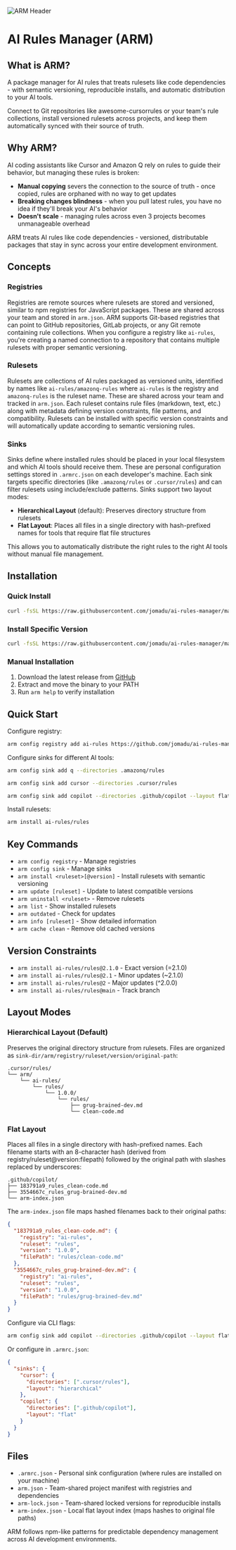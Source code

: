![ARM Header](assets/header.png)

# AI Rules Manager (ARM)

## What is ARM?

A package manager for AI rules that treats rulesets like code dependencies - with semantic versioning, reproducible installs, and automatic distribution to your AI tools.

Connect to Git repositories like awesome-cursorrules or your team's rule collections, install versioned rulesets across projects, and keep them automatically synced with their source of truth.

## Why ARM?

AI coding assistants like Cursor and Amazon Q rely on rules to guide their behavior, but managing these rules is broken:

- **Manual copying** severs the connection to the source of truth - once copied, rules are orphaned with no way to get updates
- **Breaking changes blindness** - when you pull latest rules, you have no idea if they'll break your AI's behavior
- **Doesn't scale** - managing rules across even 3 projects becomes unmanageable overhead

ARM treats AI rules like code dependencies - versioned, distributable packages that stay in sync across your entire development environment.

## Concepts

### Registries

Registries are remote sources where rulesets are stored and versioned, similar to npm registries for JavaScript packages. These are shared across your team and stored in `arm.json`. ARM supports Git-based registries that can point to GitHub repositories, GitLab projects, or any Git remote containing rule collections. When you configure a registry like `ai-rules`, you're creating a named connection to a repository that contains multiple rulesets with proper semantic versioning.

### Rulesets

Rulesets are collections of AI rules packaged as versioned units, identified by names like `ai-rules/amazonq-rules` where `ai-rules` is the registry and `amazonq-rules` is the ruleset name. These are shared across your team and tracked in `arm.json`. Each ruleset contains rule files (markdown, text, etc.) along with metadata defining version constraints, file patterns, and compatibility. Rulesets can be installed with specific version constraints and will automatically update according to semantic versioning rules.

### Sinks

Sinks define where installed rules should be placed in your local filesystem and which AI tools should receive them. These are personal configuration settings stored in `.armrc.json` on each developer's machine. Each sink targets specific directories (like `.amazonq/rules` or `.cursor/rules`) and can filter rulesets using include/exclude patterns. Sinks support two layout modes:

- **Hierarchical Layout** (default): Preserves directory structure from rulesets
- **Flat Layout**: Places all files in a single directory with hash-prefixed names for tools that require flat file structures

This allows you to automatically distribute the right rules to the right AI tools without manual file management.

## Installation

### Quick Install

```bash
curl -fsSL https://raw.githubusercontent.com/jomadu/ai-rules-manager/main/scripts/install.sh | bash
```

### Install Specific Version

```bash
curl -fsSL https://raw.githubusercontent.com/jomadu/ai-rules-manager/main/scripts/install.sh | bash -s v1.0.0
```

### Manual Installation

1. Download the latest release from [GitHub](https://github.com/jomadu/ai-rules-manager/releases)
2. Extract and move the binary to your PATH
3. Run `arm help` to verify installation

## Quick Start

Configure registry:
```bash
arm config registry add ai-rules https://github.com/jomadu/ai-rules-manager-sample-git-registry --type git
```

Configure sinks for different AI tools:
```bash
arm config sink add q --directories .amazonq/rules
```

```bash
arm config sink add cursor --directories .cursor/rules
```

```bash
arm config sink add copilot --directories .github/copilot --layout flat
```

Install rulesets:
```bash
arm install ai-rules/rules
```

## Key Commands

- `arm config registry` - Manage registries
- `arm config sink` - Manage sinks
- `arm install <ruleset>[@version]` - Install rulesets with semantic versioning
- `arm update [ruleset]` - Update to latest compatible versions
- `arm uninstall <ruleset>` - Remove rulesets
- `arm list` - Show installed rulesets
- `arm outdated` - Check for updates
- `arm info [ruleset]` - Show detailed information
- `arm cache clean` - Remove old cached versions

## Version Constraints

- `arm install ai-rules/rules@2.1.0` - Exact version (=2.1.0)
- `arm install ai-rules/rules@2.1` - Minor updates (~2.1.0)
- `arm install ai-rules/rules@2` - Major updates (^2.0.0)
- `arm install ai-rules/rules@main` - Track branch

## Layout Modes

### Hierarchical Layout (Default)

Preserves the original directory structure from rulesets. Files are organized as `sink-dir/arm/registry/ruleset/version/original-path`:

```
.cursor/rules/
└── arm/
    └── ai-rules/
        └── rules/
            └── 1.0.0/
                └── rules/
                    ├── grug-brained-dev.md
                    └── clean-code.md
```

### Flat Layout

Places all files in a single directory with hash-prefixed names. Each filename starts with an 8-character hash (derived from registry/ruleset@version:filepath) followed by the original path with slashes replaced by underscores:

```
.github/copilot/
├── 183791a9_rules_clean-code.md
├── 3554667c_rules_grug-brained-dev.md
└── arm-index.json
```

The `arm-index.json` file maps hashed filenames back to their original paths:

```json
{
  "183791a9_rules_clean-code.md": {
    "registry": "ai-rules",
    "ruleset": "rules",
    "version": "1.0.0",
    "filePath": "rules/clean-code.md"
  },
  "3554667c_rules_grug-brained-dev.md": {
    "registry": "ai-rules",
    "ruleset": "rules",
    "version": "1.0.0",
    "filePath": "rules/grug-brained-dev.md"
  }
}
```

Configure via CLI flags:
```bash
arm config sink add copilot --directories .github/copilot --layout flat
```

Or configure in `.armrc.json`:
```json
{
  "sinks": {
    "cursor": {
      "directories": [".cursor/rules"],
      "layout": "hierarchical"
    },
    "copilot": {
      "directories": [".github/copilot"],
      "layout": "flat"
    }
  }
}
```

## Files

- `.armrc.json` - Personal sink configuration (where rules are installed on your machine)
- `arm.json` - Team-shared project manifest with registries and dependencies
- `arm-lock.json` - Team-shared locked versions for reproducible installs
- `arm-index.json` - Local flat layout index (maps hashes to original file paths)

ARM follows npm-like patterns for predictable dependency management across AI development environments.
